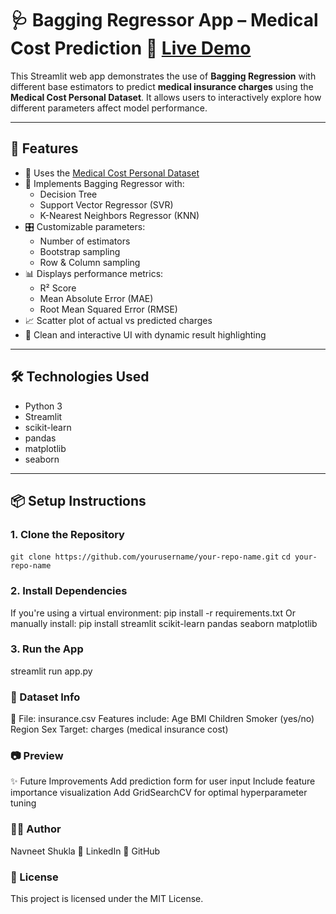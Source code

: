 # 🩺 Bagging Regressor App – Medical Cost Prediction  🔗 **[Live Demo](https://readmemd-adgrkc7vp5hhrxszthjudn.streamlit.app/)**

This Streamlit web app demonstrates the use of **Bagging Regression** with different base estimators to predict **medical insurance charges** using the **Medical Cost Personal Dataset**. It allows users to interactively explore how different parameters affect model performance.

---

## 🚀 Features

- 📁 Uses the [Medical Cost Personal Dataset](https://www.kaggle.com/mirichoi0218/insurance)
- 🧠 Implements Bagging Regressor with:
  - Decision Tree
  - Support Vector Regressor (SVR)
  - K-Nearest Neighbors Regressor (KNN)
- 🎛️ Customizable parameters:
  - Number of estimators
  - Bootstrap sampling
  - Row & Column sampling
- 📊 Displays performance metrics:
  - R² Score
  - Mean Absolute Error (MAE)
  - Root Mean Squared Error (RMSE)
- 📈 Scatter plot of actual vs predicted charges
- 🎨 Clean and interactive UI with dynamic result highlighting

---

## 🛠️ Technologies Used

- Python 3
- Streamlit
- scikit-learn
- pandas
- matplotlib
- seaborn

---

## 📦 Setup Instructions

### 1. Clone the Repository

`git clone https://github.com/yourusername/your-repo-name.git`
`cd your-repo-name`

### 2. Install Dependencies
If you're using a virtual environment:
pip install -r requirements.txt
Or manually install:
pip install streamlit scikit-learn pandas seaborn matplotlib

### 3. Run the App
streamlit run app.py

### 🧾 Dataset Info
📄 File: insurance.csv
Features include:
Age
BMI
Children
Smoker (yes/no)
Region
Sex
Target: charges (medical insurance cost)

### 📷 Preview
✨ Future Improvements
Add prediction form for user input
Include feature importance visualization
Add GridSearchCV for optimal hyperparameter tuning

### 🙋‍♂️ Author
Navneet Shukla
📧 LinkedIn
🔗 GitHub

### 📄 License
This project is licensed under the MIT License.
